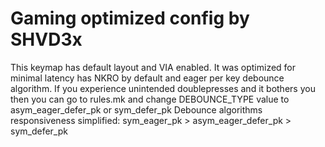 # Gaming optimized config by SHVD3x
This keymap has default layout and VIA enabled. It was optimized for minimal latency has NKRO by default and eager per key debounce algorithm.
If you experience unintended doublepresses and it bothers you then you can go to rules.mk and change DEBOUNCE_TYPE value to asym_eager_defer_pk or sym_defer_pk
Debounce algorithms responsiveness simplified: 
sym_eager_pk > asym_eager_defer_pk > sym_defer_pk
